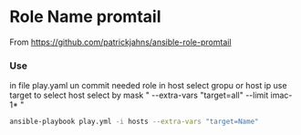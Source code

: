 Role Name promtail
=========
From https://github.com/patrickjahns/ansible-role-promtail

### Use 
 in file play.yaml un commit needed role
 in host select gropu or host ip
 use target to select host
 select by mask " --extra-vars "target=all" --limit imac-1* "
 
```bash
ansible-playbook play.yml -i hosts --extra-vars "target=Name"
```